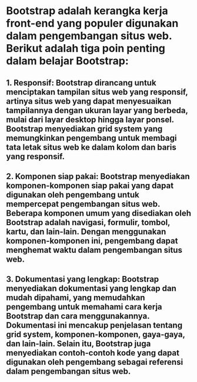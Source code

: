 # Bootstrap adalah kerangka kerja front-end yang populer digunakan dalam pengembangan situs web. Berikut adalah tiga poin penting dalam belajar Bootstrap:

## 1. Responsif: Bootstrap dirancang untuk menciptakan tampilan situs web yang responsif, artinya situs web yang dapat menyesuaikan tampilannya dengan ukuran layar yang berbeda, mulai dari layar desktop hingga layar ponsel. Bootstrap menyediakan grid system yang memungkinkan pengembang untuk membagi tata letak situs web ke dalam kolom dan baris yang responsif.

## 2. Komponen siap pakai: Bootstrap menyediakan komponen-komponen siap pakai yang dapat digunakan oleh pengembang untuk mempercepat pengembangan situs web. Beberapa komponen umum yang disediakan oleh Bootstrap adalah navigasi, formulir, tombol, kartu, dan lain-lain. Dengan menggunakan komponen-komponen ini, pengembang dapat menghemat waktu dalam pengembangan situs web.

## 3. Dokumentasi yang lengkap: Bootstrap menyediakan dokumentasi yang lengkap dan mudah dipahami, yang memudahkan pengembang untuk memahami cara kerja Bootstrap dan cara menggunakannya. Dokumentasi ini mencakup penjelasan tentang grid system, komponen-komponen, gaya-gaya, dan lain-lain. Selain itu, Bootstrap juga menyediakan contoh-contoh kode yang dapat digunakan oleh pengembang sebagai referensi dalam pengembangan situs web.
